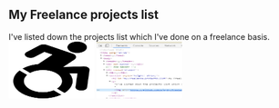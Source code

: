 ## My Freelance projects list
I've listed down the projects list which I've done on a freelance basis.
<img src="https://github.com/ajaymy/freelance-projects/blob/master/sample.svg" alt="Sample"	title="A Sample Pic" width="150" height="100" />
<img src="https://github.com/ajaymy/freelance-projects/blob/master/1.png" alt="PNG"	title="A PNG Pic" width="150" height="100" />
